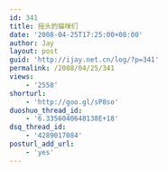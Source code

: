 ```yaml
---
id: 341
title: 摇头的猫咪们
date: '2008-04-25T17:25:00+08:00'
author: Jay
layout: post
guid: 'http://ijay.net.cn/log/?p=341'
permalink: /2008/04/25/341
views:
    - '2558'
shorturl:
    - 'http://goo.gl/sP8so'
duoshuo_thread_id:
    - '6.3356040648138E+18'
dsq_thread_id:
    - '4289017084'
posturl_add_url:
    - 'yes'
---
```


<object width="425" height="355"><param name="movie" value="http://www.youtube.com/v/gY0MSuyaKMk&hl=en"></param><param name="wmode" value="transparent"></param><embed src="http://www.youtube.com/v/gY0MSuyaKMk&hl=en" type="application/x-shockwave-flash" wmode="transparent" width="425" height="355"></embed></object>